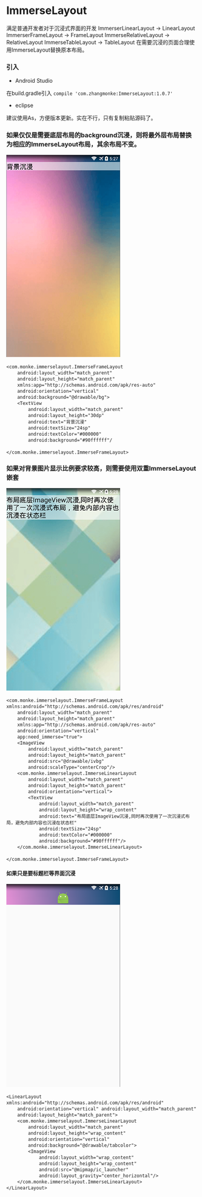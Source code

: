 # ImmerseLayout
满足普通开发者对于沉浸式界面的开发
ImmerserLinearLayout   →  LinearLayout
ImmerserFrameLayout  →  FrameLayout
ImmerseRelativeLayout  →  RelativeLayout
ImmerseTableLayout → TableLayout
在需要沉浸的页面合理使用ImmerseLayout替换原本布局。  
  
### 引入  

 - Android Studio  

在build.gradle引入  `compile 'com.zhangmonke:ImmerseLayout:1.0.7'`

 - eclipse

建议使用As，方便版本更新。实在不行，只有复制粘贴源码了。

### 如果仅仅是需要底层布局的background沉浸，则将最外层布局替换为相应的ImmerseLayout布局，其余布局不变。
![enter description here][1]

``` stylus
<com.monke.immerselayout.ImmerseFrameLayout
    android:layout_width="match_parent"
    android:layout_height="match_parent"
    xmlns:app="http://schemas.android.com/apk/res-auto"
    android:orientation="vertical"
    android:background="@drawable/bg">
    <TextView
        android:layout_width="match_parent"
        android:layout_height="30dp"
        android:text="背景沉浸"
        android:textSize="24sp"
        android:textColor="#000000"
        android:background="#90ffffff"/

</com.monke.immerselayout.ImmerseFrameLayout>
```

### 如果对背景图片显示比例要求较高，则需要使用双重ImmerseLayout嵌套
![enter description here][2]

``` stylus
<com.monke.immerselayout.ImmerseFrameLayout xmlns:android="http://schemas.android.com/apk/res/android"
    android:layout_width="match_parent"
    android:layout_height="match_parent"
    xmlns:app="http://schemas.android.com/apk/res-auto"
    android:orientation="vertical"
    app:need_immerse="true">
    <ImageView
        android:layout_width="match_parent"
        android:layout_height="match_parent" 
        android:src="@drawable/ivbg"
        android:scaleType="centerCrop"/>
    <com.monke.immerselayout.ImmerseLinearLayout
        android:layout_width="match_parent"
        android:layout_height="match_parent"
        android:orientation="vertical">
        <TextView
            android:layout_width="match_parent"
            android:layout_height="wrap_content"
            android:text="布局底层ImageView沉浸,同时再次使用了一次沉浸式布局，避免内部内容也沉浸在状态栏"
            android:textSize="24sp"
            android:textColor="#000000"
            android:background="#90ffffff"/>
    </com.monke.immerselayout.ImmerseLinearLayout>
    
</com.monke.immerselayout.ImmerseFrameLayout>
```
#### 如果只是要标题栏等界面沉浸
![enter description here][3]

``` stylus
<LinearLayout xmlns:android="http://schemas.android.com/apk/res/android"
    android:orientation="vertical" android:layout_width="match_parent"
    android:layout_height="match_parent">
    <com.monke.immerselayout.ImmerseLinearLayout
        android:layout_width="match_parent"
        android:layout_height="wrap_content"
        android:orientation="vertical"
        android:background="@drawable/tabcolor">
        <ImageView
            android:layout_width="wrap_content"
            android:layout_height="wrap_content"
            android:src="@mipmap/ic_launcher"
            android:layout_gravity="center_horizontal"/>
    </com.monke.immerselayout.ImmerseLinearLayout>
</LinearLayout>
```


  


  [1]: ./images/1.png "1.png"
  [2]: ./images/2.png "2.png"
  [3]: ./images/3.png "3.png"
